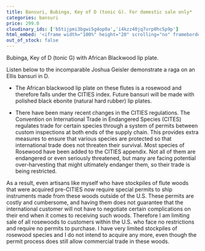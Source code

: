 ```yaml
---
title: Bansuri, Bubinga, Key of D (tonic G). For domestic sale only*
categories: bansuri
price: 299.0
cloudinary_ids: ['b5tijpmi3bgwi5g4op0a','i4kzz40jq7vrp0hc5p9p']
html_embed: '<iframe width="100%" height="20" scrolling="no" frameborder="no" allow="autoplay" src="https://w.soundcloud.com/player/?url=https%3A//api.soundcloud.com/tracks/213867638&color=%23ff5500&inverse=false&auto_play=false&show_user=true"></iframe>'
out_of_stock: false
---
```


Bubinga, Key of D (tonic G) with African Blackwood lip plate.

Listen below to the incomparable Joshua Geisler demonstrate a raga on an Ellis bansuri in D.

* The African blackwood lip plate on these flutes is a rosewood and therefore falls under the CITIES index. Future bansuri will be made with polished black ebonite (natural hard rubber) lip plates.

* There have been many recent changes in the CITIES regulations. The Convention on International Trade in Endangered Species (CITES) regulates trade for certain species through a system of permits between custom inspections at both ends of the supply chain. This provides extra measures to ensure that various species are protected so that international trade does not threaten their survival. Most species of Rosewood have been added to the CITIES appendix. Not all of them are endangered or even seriously threatened, but many are facing potential over-harvesting that might ultimately endanger them, so their trade is being restricted.

As a result, even artisans like myself who have stockpiles of flute woods that were acquired pre-CITIES now require special permits to ship instruments made from these woods outside of the U.S. These permits are costly and cumbersome, and having them does not guarantee that the international customer will not have to negotiate certain complications on their end when it comes to receiving such woods. Therefore I am limiting sale of all rosewoods to customers within the U.S. who face no restrictions and require no permits to purchase. I have very limited stockpiles of rosewood species and I do not intend to acquire any more, even though the permit process does still allow commercial trade in these woods.
